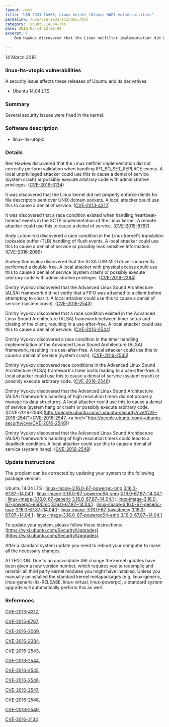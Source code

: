 ```yaml
---
layout: post
title: "USN-2931-1&#58; Linux kernel (Utopic HWE) vulnerabilities"
permalink: /usn/usn-2931-1/index.html
category:  ubuntu-14.04-lts
date: 2016-03-14 12:00:00
excerpt: |
    Ben Hawkes discovered that the Linux netfilter implementation did not correctly perform validation when handling IPT_SO_SET_REPLACE events. A local unprivileged attacker could use this to cause a denial of service (system crash) or possibly execute arbitrary code with administrative privileges. ([CVE-2016-3134](http://people.ubuntu.com/~ubuntu-security/cve/CVE-2016-3134))
    
--- 
```

 
 

*14 March 2016*

### linux-lts-utopic vulnerabilities

A security issue affects these releases of Ubuntu and its derivatives:

* Ubuntu 14.04 LTS

### Summary

Several security issues were fixed in the kernel. 

### Software description

* linux-lts-utopic 

### Details

Ben Hawkes discovered that the Linux netfilter implementation did not correctly perform validation when handling IPT_SO_SET_REPLACE events. A local unprivileged attacker could use this to cause a denial of service (system crash) or possibly execute arbitrary code with administrative privileges. ([CVE-2016-3134](http://people.ubuntu.com/~ubuntu-security/cve/CVE-2016-3134))

It was discovered that the Linux kernel did not properly enforce rlimits for file descriptors sent over UNIX domain sockets. A local attacker could use this to cause a denial of service. ([CVE-2013-4312](http://people.ubuntu.com/~ubuntu-security/cve/CVE-2013-4312))

It was discovered that a race condition existed when handling heartbeat- timeout events in the SCTP implementation of the Linux kernel. A remote attacker could use this to cause a denial of service. ([CVE-2015-8767](http://people.ubuntu.com/~ubuntu-security/cve/CVE-2015-8767))

Andy Lutomirski discovered a race condition in the Linux kernel&#39;s translation lookaside buffer (TLB) handling of flush events. A local attacker could use this to cause a denial of service or possibly leak sensitive information. ([CVE-2016-2069](http://people.ubuntu.com/~ubuntu-security/cve/CVE-2016-2069))

Andrey Konovalov discovered that the ALSA USB MIDI driver incorrectly performed a double-free. A local attacker with physical access could use this to cause a denial of service (system crash) or possibly execute arbitrary code with administrative privileges. ([CVE-2016-2384](http://people.ubuntu.com/~ubuntu-security/cve/CVE-2016-2384))

Dmitry Vyukov discovered that the Advanced Linux Sound Architecture (ALSA) framework did not verify that a FIFO was attached to a client before attempting to clear it. A local attacker could use this to cause a denial of service (system crash). ([CVE-2016-2543](http://people.ubuntu.com/~ubuntu-security/cve/CVE-2016-2543))

Dmitry Vyukov discovered that a race condition existed in the Advanced Linux Sound Architecture (ALSA) framework between timer setup and closing of the client, resulting in a use-after-free. A local attacker could use this to cause a denial of service. ([CVE-2016-2544](http://people.ubuntu.com/~ubuntu-security/cve/CVE-2016-2544))

Dmitry Vyukov discovered a race condition in the timer handling implementation of the Advanced Linux Sound Architecture (ALSA) framework, resulting in a use-after-free. A local attacker could use this to cause a denial of service (system crash). ([CVE-2016-2545](http://people.ubuntu.com/~ubuntu-security/cve/CVE-2016-2545))

Dmitry Vyukov discovered race conditions in the Advanced Linux Sound Architecture (ALSA) framework&#39;s timer ioctls leading to a use-after-free. A local attacker could use this to cause a denial of service (system crash) or possibly execute arbitrary code. ([CVE-2016-2546](http://people.ubuntu.com/~ubuntu-security/cve/CVE-2016-2546))

Dmitry Vyukov discovered that the Advanced Linux Sound Architecture (ALSA) framework&#39;s handling of high resolution timers did not properly manage its data structures. A local attacker could use this to cause a denial of service (system hang or crash) or possibly execute arbitrary code. ([CVE-2016-2548](http://people.ubuntu.com/~ubuntu-security/cve/CVE-2016-2547">CVE-2016-2547</a>, <a href="http://people.ubuntu.com/~ubuntu-security/cve/CVE-2016-2548))

Dmitry Vyukov discovered that the Advanced Linux Sound Architecture (ALSA) framework&#39;s handling of high resolution timers could lead to a deadlock condition. A local attacker could use this to cause a denial of service (system hang). ([CVE-2016-2549](http://people.ubuntu.com/~ubuntu-security/cve/CVE-2016-2549)) 

### Update instructions

The problem can be corrected by updating your system to the following package version:

Ubuntu 14.04 LTS
 : [linux-image-3.16.0-67-powerpc-smp](https://launchpad.net/ubuntu/+source/linux-lts-utopic) <span> [3.16.0-67.87~14.04.1](https://launchpad.net/ubuntu/+source/linux-lts-utopic/3.16.0-67.87~14.04.1) </span> 
 : [linux-image-3.16.0-67-powerpc64-smp](https://launchpad.net/ubuntu/+source/linux-lts-utopic) <span> [3.16.0-67.87~14.04.1](https://launchpad.net/ubuntu/+source/linux-lts-utopic/3.16.0-67.87~14.04.1) </span> 
 : [linux-image-3.16.0-67-generic](https://launchpad.net/ubuntu/+source/linux-lts-utopic) <span> [3.16.0-67.87~14.04.1](https://launchpad.net/ubuntu/+source/linux-lts-utopic/3.16.0-67.87~14.04.1) </span> 
 : [linux-image-3.16.0-67-powerpc-e500mc](https://launchpad.net/ubuntu/+source/linux-lts-utopic) <span> [3.16.0-67.87~14.04.1](https://launchpad.net/ubuntu/+source/linux-lts-utopic/3.16.0-67.87~14.04.1) </span> 
 : [linux-image-3.16.0-67-generic-lpae](https://launchpad.net/ubuntu/+source/linux-lts-utopic) <span> [3.16.0-67.87~14.04.1](https://launchpad.net/ubuntu/+source/linux-lts-utopic/3.16.0-67.87~14.04.1) </span> 
 : [linux-image-3.16.0-67-lowlatency](https://launchpad.net/ubuntu/+source/linux-lts-utopic) <span> [3.16.0-67.87~14.04.1](https://launchpad.net/ubuntu/+source/linux-lts-utopic/3.16.0-67.87~14.04.1) </span> 
 : [linux-image-3.16.0-67-powerpc64-emb](https://launchpad.net/ubuntu/+source/linux-lts-utopic) <span> [3.16.0-67.87~14.04.1](https://launchpad.net/ubuntu/+source/linux-lts-utopic/3.16.0-67.87~14.04.1) </span> 

To update your system, please follow these instructions: [https://wiki.ubuntu.com/Security/Upgrades](https://wiki.ubuntu.com/Security/Upgrades).

After a standard system update you need to reboot your computer to make all the necessary changes.

ATTENTION: Due to an unavoidable ABI change the kernel updates have been given a new version number, which requires you to recompile and reinstall all third party kernel modules you might have installed. Unless you manually uninstalled the standard kernel metapackages (e.g. linux-generic, linux-generic-lts-RELEASE, linux-virtual, linux-powerpc), a standard system upgrade will automatically perform this as well. 

### References

 
 [CVE-2013-4312](http://people.ubuntu.com/~ubuntu-security/cve/CVE-2013-4312), 

 [CVE-2015-8767](http://people.ubuntu.com/~ubuntu-security/cve/CVE-2015-8767), 

 [CVE-2016-2069](http://people.ubuntu.com/~ubuntu-security/cve/CVE-2016-2069), 

 [CVE-2016-2384](http://people.ubuntu.com/~ubuntu-security/cve/CVE-2016-2384), 

 [CVE-2016-2543](http://people.ubuntu.com/~ubuntu-security/cve/CVE-2016-2543), 

 [CVE-2016-2544](http://people.ubuntu.com/~ubuntu-security/cve/CVE-2016-2544), 

 [CVE-2016-2545](http://people.ubuntu.com/~ubuntu-security/cve/CVE-2016-2545), 

 [CVE-2016-2546](http://people.ubuntu.com/~ubuntu-security/cve/CVE-2016-2546), 

 [CVE-2016-2547](http://people.ubuntu.com/~ubuntu-security/cve/CVE-2016-2547), 

 [CVE-2016-2548](http://people.ubuntu.com/~ubuntu-security/cve/CVE-2016-2548), 

 [CVE-2016-2549](http://people.ubuntu.com/~ubuntu-security/cve/CVE-2016-2549), 

 [CVE-2016-3134](http://people.ubuntu.com/~ubuntu-security/cve/CVE-2016-3134)
 

